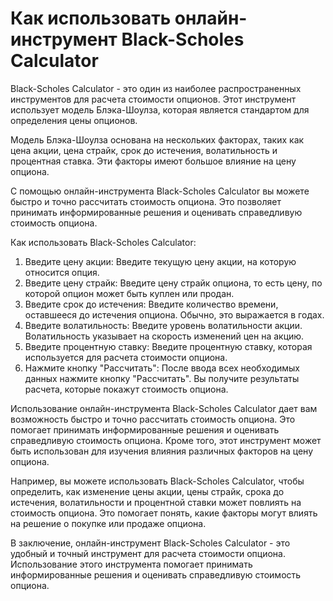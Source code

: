 Как использовать онлайн-инструмент Black-Scholes Calculator
===========================================================

Black-Scholes Calculator - это один из наиболее распространенных инструментов для расчета стоимости опционов. Этот инструмент использует модель Блэка-Шоулза, которая является стандартом для определения цены опционов.

Модель Блэка-Шоулза основана на нескольких факторах, таких как цена акции, цена страйк, срок до истечения, волатильность и процентная ставка. Эти факторы имеют большое влияние на цену опциона.

С помощью онлайн-инструмента Black-Scholes Calculator вы можете быстро и точно рассчитать стоимость опциона. Это позволяет принимать информированные решения и оценивать справедливую стоимость опциона.

Как использовать Black-Scholes Calculator:

1. Введите цену акции: Введите текущую цену акции, на которую относится опция.
2. Введите цену страйк: Введите цену страйк опциона, то есть цену, по которой опцион может быть куплен или продан.
3. Введите срок до истечения: Введите количество времени, оставшееся до истечения опциона. Обычно, это выражается в годах.
4. Введите волатильность: Введите уровень волатильности акции. Волатильность указывает на скорость изменений цен на акцию.
5. Введите процентную ставку: Введите процентную ставку, которая используется для расчета стоимости опциона.
6. Нажмите кнопку "Рассчитать": После ввода всех необходимых данных нажмите кнопку "Рассчитать". Вы получите результаты расчета, которые покажут стоимость опциона.

Использование онлайн-инструмента Black-Scholes Calculator дает вам возможность быстро и точно рассчитать стоимость опциона. Это помогает принимать информированные решения и оценивать справедливую стоимость опциона. Кроме того, этот инструмент может быть использован для изучения влияния различных факторов на цену опциона.

Например, вы можете использовать Black-Scholes Calculator, чтобы определить, как изменение цены акции, цены страйк, срока до истечения, волатильности и процентной ставки может повлиять на стоимость опциона. Это помогает понять, какие факторы могут влиять на решение о покупке или продаже опциона.

В заключение, онлайн-инструмент Black-Scholes Calculator - это удобный и точный инструмент для расчета стоимости опциона. Использование этого инструмента помогает принимать информированные решения и оценивать справедливую стоимость опциона.